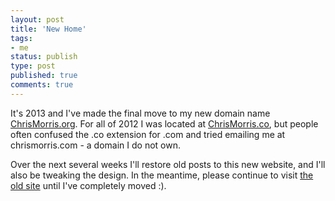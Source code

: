 ```yaml
---
layout: post
title: 'New Home'
tags:
- me
status: publish
type: post
published: true
comments: true
---
```

It's 2013 and I've made the final move to my new domain name [ChrisMorris.org](https://chrismorris.org). For all of 2012 I was located at [ChrisMorris.co](https://chrismorris.co), but people often confused the .co extension for .com and tried emailing me at chrismorris.com - a domain I do not own.

Over the next several weeks I'll restore old posts to this new website, and I'll also be tweaking the design. In the meantime, please continue to visit [the old site](https://chrismorris.co) until I've completely moved :).
